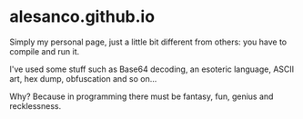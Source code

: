 # alesanco.github.io

Simply my personal page, just a little bit different from others: you have to compile and run it.

I've used some stuff such as Base64 decoding, an esoteric language, ASCII art, hex dump, obfuscation and so on...

Why? Because in programming there must be fantasy, fun, genius and recklessness.